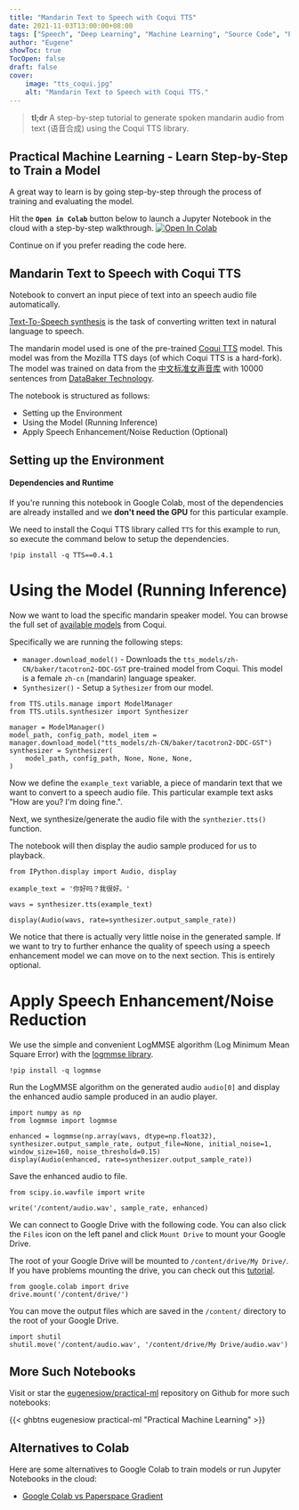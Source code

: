 ```yaml
---
title: "Mandarin Text to Speech with Coqui TTS"
date: 2021-11-03T13:00:00+08:00
tags: ["Speech", "Deep Learning", "Machine Learning", "Source Code", "PyTorch", "Text-to-Speech", "Jupyter Notebook", "Colab"]
author: "Eugene"
showToc: true
TocOpen: false
draft: false
cover:
    image: "tts_coqui.jpg"
    alt: "Mandarin Text to Speech with Coqui TTS."
---
```


> **tl;dr** A step-by-step tutorial to generate spoken mandarin audio from text (语音合成) using the Coqui TTS library.

## Practical Machine Learning - Learn Step-by-Step to Train a Model

A great way to learn is by going step-by-step through the process of training and evaluating the model.

Hit the **`Open in Colab`** button below to launch a Jupyter Notebook in the cloud with a step-by-step walkthrough.
[![Open In Colab](https://colab.research.google.com/assets/colab-badge.svg)](https://colab.research.google.com/github/eugenesiow/practical-ml/blob/master/notebooks/Mandarin_Text_to_Speech_with_Coqui_TTS.ipynb "Open in Colab")

Continue on if you prefer reading the code here.


## Mandarin Text to Speech with Coqui TTS

Notebook to convert an input piece of text into an speech audio file automatically.

[Text-To-Speech synthesis](https://paperswithcode.com/task/text-to-speech-synthesis) is the task of converting written text in natural language to speech.

The mandarin model used is one of the pre-trained [Coqui TTS](https://github.com/coqui-ai/TTS) model. This model was from the Mozilla TTS days (of which Coqui TTS is a hard-fork). The model was trained on data from the [中文标准女声音库](https://www.data-baker.com/data/index/source/) with 10000 sentences from [DataBaker Technology](https://www.data-baker.com/).

The notebook is structured as follows:
* Setting up the Environment
* Using the Model (Running Inference)
* Apply Speech Enhancement/Noise Reduction (Optional)

## Setting up the Environment

#### Dependencies and Runtime

If you're running this notebook in Google Colab, most of the dependencies are already installed and we **don't need the GPU** for this particular example. 

We need to install the Coqui TTS library called `TTS` for this example to run, so execute the command below to setup the dependencies.


```
!pip install -q TTS==0.4.1
```


# Using the Model (Running Inference)

Now we want to load the specific mandarin speaker model. You can browse the full set of [available models](https://github.com/coqui-ai/TTS/blob/main/TTS/.models.json) from Coqui.

Specifically we are running the following steps:

* `manager.download_model()` - Downloads the `tts_models/zh-CN/baker/tacotron2-DDC-GST` pre-trained model from Coqui. This model is a female `zh-cn` (mandarin) language speaker.
* `Synthesizer()` - Setup a `Sythesizer` from our model.


```
from TTS.utils.manage import ModelManager
from TTS.utils.synthesizer import Synthesizer

manager = ModelManager()
model_path, config_path, model_item = manager.download_model("tts_models/zh-CN/baker/tacotron2-DDC-GST")
synthesizer = Synthesizer(
    model_path, config_path, None, None, None,
)
```


Now we define the `example_text` variable, a piece of mandarin text that we want to convert to a speech audio file. This particular example text asks "How are you? I'm doing fine.".

Next, we synthesize/generate the audio file with the `synthezier.tts()` function.

The notebook will then display the audio sample produced for us to playback.


```
from IPython.display import Audio, display

example_text = '你好吗？我很好。'

wavs = synthesizer.tts(example_text)

display(Audio(wavs, rate=synthesizer.output_sample_rate))
```              


We notice that there is actually very little noise in the generated sample. If we want to try to further enhance the quality of speech using a speech enhancement model we can move on to the next section. This is entirely optional.

# Apply Speech Enhancement/Noise Reduction

We use the simple and convenient LogMMSE algorithm (Log Minimum Mean Square Error) with the [logmmse library](https://github.com/wilsonchingg/logmmse).


```
!pip install -q logmmse
```

Run the LogMMSE algorithm on the generated audio `audio[0]` and  display the enhanced audio sample produced in an audio player.


```
import numpy as np
from logmmse import logmmse

enhanced = logmmse(np.array(wavs, dtype=np.float32), synthesizer.output_sample_rate, output_file=None, initial_noise=1, window_size=160, noise_threshold=0.15)
display(Audio(enhanced, rate=synthesizer.output_sample_rate))
```


Save the enhanced audio to file.


```
from scipy.io.wavfile import write

write('/content/audio.wav', sample_rate, enhanced)
```

We can connect to Google Drive with the following code. You can also click the `Files` icon on the left panel and click `Mount Drive` to mount your Google Drive.

The root of your Google Drive will be mounted to `/content/drive/My Drive/`. If you have problems mounting the drive, you can check out this [tutorial](https://towardsdatascience.com/downloading-datasets-into-google-drive-via-google-colab-bcb1b30b0166).


```
from google.colab import drive
drive.mount('/content/drive/')
```

You can move the output files which are saved in the `/content/` directory to the root of your Google Drive.


```
import shutil
shutil.move('/content/audio.wav', '/content/drive/My Drive/audio.wav')
```

## More Such Notebooks

Visit or star the [eugenesiow/practical-ml](https://github.com/eugenesiow/practical-ml) repository on Github for more such notebooks:

{{< ghbtns eugenesiow practical-ml "Practical Machine Learning" >}}

## Alternatives to Colab

Here are some alternatives to Google Colab to train models or run Jupyter Notebooks in the cloud:

- [Google Colab vs Paperspace Gradient](https://news.machinelearning.sg/posts/google_colab_vs_paperspace_gradient/)
